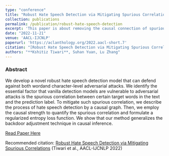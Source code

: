 ```yaml
---
type: "conference"
title: "Robust Hate Speech Detection via Mitigating Spurious Correlations"
collection: publications
permalink: /publication/robust-hate-speech-detection
excerpt: 'This paper is about removing the causal connection of spuriously correlated words to develop a robust hate speech detection model.'
date: "2022-11-21"
venue: 'AACL-IJCNLP'
paperurl: 'https://aclanthology.org/2022.aacl-short.7'
citation: "[Robust Hate Speech Detection via Mitigating Spurious Correlations](https://aclanthology.org/2022.aacl-short.7) (Tiwari et al., AACL-IJCNLP 2022)"
authors: "**Kshitiz Tiwari**, Suhan Yuan, Lu Zhang"
---
```

<h3> Abstract </h3>
We develop a novel robust hate speech detection model that can defend against both wordand character-level adversarial attacks. We identify the essential factor that vanilla detection models are vulnerable to adversarial attacks is the spurious correlation between certain target words in the text and the prediction label. To mitigate such spurious correlation, we describe the process of hate speech detection by a causal graph. Then, we employ the causal strength to quantify the spurious correlation and formulate a regularized entropy loss function. We show that our method generalizes the backdoor adjustment technique in causal inference.

[Read Paper Here](https://aclanthology.org/2022.aacl-short.7.pdf)

Recommended citation: [Robust Hate Speech Detection via Mitigating Spurious Correlations](https://aclanthology.org/2022.aacl-short.7) (Tiwari et al., AACL-IJCNLP 2022)